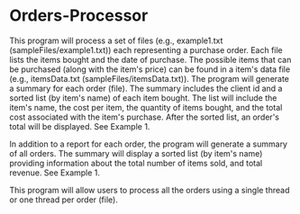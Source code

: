 # Orders-Processor

This program will process a set of files (e.g., example1.txt (sampleFiles/example1.txt)) each representing a purchase order. Each file lists the items bought and the date of purchase. The possible items that can be purchased (along with the item's price) can be found in a item's data file (e.g., itemsData.txt (sampleFiles/itemsData.txt)). The program will generate a summary for each order (file). The summary includes the client id and a sorted list (by item's name) of each item bought. The list will include the item's name, the cost per item, the quantity of items bought, and the total cost associated with the item's purchase. After the sorted list, an order's total will be displayed. See Example 1. 

In addition to a report for each order, the program will generate a summary of all orders. The summary will display a sorted list (by item's name) providing information about the total number of items sold, and total revenue. See Example 1. 

This program will allow users to process all the orders using a single thread or one thread per order (file).
